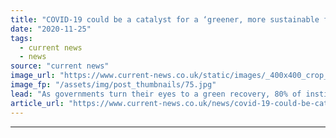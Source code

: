```yaml
---
title: "COVID-19 could be a catalyst for a ‘greener, more sustainable future’ says Octopus Renewables"
date: "2020-11-25"
tags: 
  - current news
  - news
source: "current news"
image_url: "https://www.current-news.co.uk/static/images/_400x400_crop_center-center/Renewables-solar-and-wind-pxfuel-NC.jpg"
image_fp: "/assets/img/post_thumbnails/75.jpg"
lead: "​As governments turn their eyes to a green recovery, 80% of institutional investors are planning to increase their investment into renewable energy."
article_url: "https://www.current-news.co.uk/news/covid-19-could-be-catalyst-for-a-greener-more-sustainable-future-says-octopus-renewables?utm_source=rss-feeds&utm_medium=rss&utm_campaign=rss"
---
```


---
